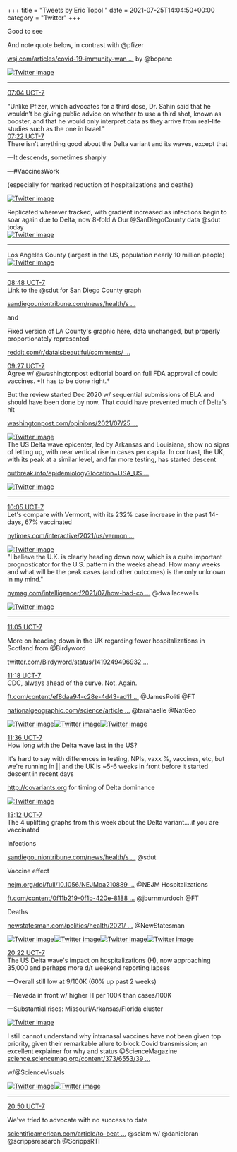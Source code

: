 +++
title = "Tweets by Eric Topol " 
date = 2021-07-25T14:04:50+00:00
category = "Twitter"
+++
<div class="thread"> 
<div class="thread-content"> 
Good to see

And note quote below, in contrast with @pfizer 

<a href="https://www.wsj.com/articles/covid-19-immunity-wanes-but-third-shot-still-rarely-needed-biontech-ceo-says-11627211359" target="_blank" rel="noreferer">wsj.com/articles/covid-19-immunity-wan ...</a> 
 by @bopanc </div> 
<a href="/twitter/erictopol/images/E7JasBDVEAEOozd.jpg"  ><img src="/twitter/erictopol/images/E7JasBDVEAEOozd.jpg" alt="Twitter image" ></img></a><hr><div class="profile"> 
<a href="https://twitter.com/erictopol/status/1419297596183441409" target="_blank" rel="noreferer">07:04 UCT-7</a> 
</div> 
<div class="content"> 
"Unlike Pfizer, which advocates for a third dose, Dr. Sahin said that he wouldn’t be giving public advice on whether to use a third shot, known as booster, and that he would only interpret data as they arrive from real-life studies such as the one in Israel."</div> 
</div> 
<div class="tweet"> 
<div class="profile"> 
<a href="https://twitter.com/erictopol/status/1419301928790417411" target="_blank" rel="noreferer">07:22 UCT-7</a> 
</div> 
<div class="content"> 
There isn't anything good about the Delta variant and its waves, except that

—It descends, sometimes sharply

—#VaccinesWork

(especially for marked reduction of hospitalizations and deaths) </div> 
<a href="/twitter/erictopol/images/E7JVHuUVUBEyeO0.jpg"  ><img src="/twitter/erictopol/images/E7JVHuUVUBEyeO0.jpg" alt="Twitter image" ></img></a></div> 
<div class="thread"> 
<div class="thread-content"> 
Replicated wherever tracked, with gradient increased as infections begin to soar again due to Delta, now 8-fold Δ Our @SanDiegoCounty data @sdut today </div> 
<a href="/twitter/erictopol/images/E7JlTxhVgAghQJw.jpg"  ><img src="/twitter/erictopol/images/E7JlTxhVgAghQJw.jpg" alt="Twitter image" ></img></a><hr><div class="thread-content"> 
Los Angeles County (largest in the US, population nearly 10 million people) </div> 
<a href="/twitter/erictopol/images/E7JorF1VUAk4pq1.jpg"  ><img src="/twitter/erictopol/images/E7JorF1VUAk4pq1.jpg" alt="Twitter image" ></img></a><hr><div class="profile"> 
<a href="https://twitter.com/erictopol/status/1419323737120202752" target="_blank" rel="noreferer">08:48 UCT-7</a> 
</div> 
<div class="content"> 
Link to the @sdut for San Diego County graph

<a href="https://www.sandiegouniontribune.com/news/health/story/2021-07-25/with-coronavirus-increasing-rapidly-will-it-soon-be-masks-up-in-san-diego" target="_blank" rel="noreferer">sandiegouniontribune.com/news/health/s ...</a> 


and

Fixed version of LA County's graphic here, data unchanged,  but properly proportionately represented 

<a href="https://www.reddit.com/r/dataisbeautiful/comments/olvh4p/covid19_among_fully_vaccinated_people_in_la/" target="_blank" rel="noreferer">reddit.com/r/dataisbeautiful/comments/ ...</a> 
</div> 
</div> 
<div class="tweet"> 
<div class="profile"> 
<a href="https://twitter.com/erictopol/status/1419333535995858945" target="_blank" rel="noreferer">09:27 UCT-7</a> 
</div> 
<div class="content"> 
Agree w/ @washingtonpost editorial board on full FDA approval of covid vaccines. *It has to be done right.* 

But the review started Dec 2020 w/ sequential submissions of BLA and should have been done by now. That could have prevented much of Delta's hit

<a href="https://www.washingtonpost.com/opinions/2021/07/25/fda-must-sprint-not-stumble-approving-covid-19-vaccines/" target="_blank" rel="noreferer">washingtonpost.com/opinions/2021/07/25 ...</a> 
 </div> 
<a href="/twitter/erictopol/images/E7J6z3RVcAcAa8C.jpg"  ><img src="/twitter/erictopol/images/E7J6z3RVcAcAa8C.jpg" alt="Twitter image" ></img></a></div> 
<div class="thread"> 
<div class="thread-content"> 
The US Delta wave epicenter, led by Arkansas and Louisiana, show no signs of letting up, with near vertical rise in cases per capita. In contrast, the UK, with its peak at a similar level, and far more testing, has started descent

<a href="https://outbreak.info/epidemiology?location=USA_US-AR%3BUSA_US-LA%3BGBR&log=false&variable=confirmed_numIncrease&xVariable=date&fixedY=true&percapita=true" target="_blank" rel="noreferer">outbreak.info/epidemiology?location=USA_US ...</a> 
 </div> 
<a href="/twitter/erictopol/images/E7KAVyIUUAQu9rE.jpg"  ><img src="/twitter/erictopol/images/E7KAVyIUUAQu9rE.jpg" alt="Twitter image" ></img></a><hr><div class="profile"> 
<a href="https://twitter.com/erictopol/status/1419343146308149255" target="_blank" rel="noreferer">10:05 UCT-7</a> 
</div> 
<div class="content"> 
Let's compare with Vermont, with its 232% case increase in the past 14-days, 67% vaccinated

<a href="https://www.nytimes.com/interactive/2021/us/vermont-covid-cases.html" target="_blank" rel="noreferer">nytimes.com/interactive/2021/us/vermon ...</a> 
 </div> 
<a href="/twitter/erictopol/images/E7KE4TyVoAcS80K.jpg"  ><img src="/twitter/erictopol/images/E7KE4TyVoAcS80K.jpg" alt="Twitter image" ></img></a></div> 
<div class="thread"> 
<div class="thread-content"> 
"I believe the U.K. is clearly heading down now, which is a quite important prognosticator for the U.S. pattern in the weeks ahead. How many weeks and what will be the peak cases (and other outcomes) is the only unknown in my mind."

<a href="https://nymag.com/intelligencer/2021/07/how-bad-could-the-delta-variant-get.html" target="_blank" rel="noreferer">nymag.com/intelligencer/2021/07/how-bad-co ...</a> 
 @dwallacewells </div> 
<a href="/twitter/erictopol/images/E7KSNADVcAInV9Y.jpg"  ><img src="/twitter/erictopol/images/E7KSNADVcAInV9Y.jpg" alt="Twitter image" ></img></a><hr><div class="profile"> 
<a href="https://twitter.com/erictopol/status/1419358076474331137" target="_blank" rel="noreferer">11:05 UCT-7</a> 
</div> 
<div class="content"> 
More on heading down in the UK regarding fewer hospitalizations in Scotland from @Birdyword 

<a href="https://twitter.com/Birdyword/status/1419249496932986880" target="_blank" rel="noreferer">twitter.com/Birdyword/status/1419249496932 ...</a> 
</div> 
</div> 
<div class="tweet"> 
<div class="profile"> 
<a href="https://twitter.com/erictopol/status/1419361432152330245" target="_blank" rel="noreferer">11:18 UCT-7</a> 
</div> 
<div class="content"> 
CDC, always ahead of the curve. Not. Again.

<a href="https://www.ft.com/content/ef8daa94-c28e-4d43-ad11-4ad99c423524" target="_blank" rel="noreferer">ft.com/content/ef8daa94-c28e-4d43-ad11 ...</a> 
 @JamesPoliti @FT 

<a href="https://www.nationalgeographic.com/science/article/scientists-urge-local-mask-mandates-as-delta-sweeps-the-us" target="_blank" rel="noreferer">nationalgeographic.com/science/article ...</a> 
 @tarahaelle @NatGeo </div> 
<a href="/twitter/erictopol/images/E7KVSxPUcAAkFV3.jpg"  ><img src="/twitter/erictopol/images/E7KVSxPUcAAkFV3.jpg" alt="Twitter image" ></img></a><a href="/twitter/erictopol/images/E7KVVuEUUAUAEoe.jpg"  ><img src="/twitter/erictopol/images/E7KVVuEUUAUAEoe.jpg" alt="Twitter image" ></img></a><a href="/twitter/erictopol/images/E7KVXYKUUAIW7n3.jpg"  ><img src="/twitter/erictopol/images/E7KVXYKUUAIW7n3.jpg" alt="Twitter image" ></img></a></div> 
<div class="tweet"> 
<div class="profile"> 
<a href="https://twitter.com/erictopol/status/1419366043072438276" target="_blank" rel="noreferer">11:36 UCT-7</a> 
</div> 
<div class="content"> 
How long with the Delta wave last in the US?

It's hard to say with differences in testing, NPIs, vaxx %, vaccines, etc, but we're running in || and the UK is ~5-6 weeks in front before it started descent in recent days

<a href="http://covariants.org" target="_blank" rel="noreferer">http://covariants.org</a> 
 for timing of Delta dominance </div> 
<a href="/twitter/erictopol/images/E7KZIlOUcAMClbm.jpg"  ><img src="/twitter/erictopol/images/E7KZIlOUcAMClbm.jpg" alt="Twitter image" ></img></a></div> 
<div class="tweet"> 
<div class="profile"> 
<a href="https://twitter.com/erictopol/status/1419390174878867456" target="_blank" rel="noreferer">13:12 UCT-7</a> 
</div> 
<div class="content"> 
The 4 uplifting graphs from this week about the Delta variant....if you are vaccinated

Infections

<a href="https://www.sandiegouniontribune.com/news/health/story/2021-07-25/with-coronavirus-increasing-rapidly-will-it-soon-be-masks-up-in-san-diego" target="_blank" rel="noreferer">sandiegouniontribune.com/news/health/s ...</a> 
 @sdut 

Vaccine effect

<a href="https://www.nejm.org/doi/full/10.1056/NEJMoa2108891?query=recirc_curatedRelated_article" target="_blank" rel="noreferer">nejm.org/doi/full/10.1056/NEJMoa210889 ...</a> 
 @NEJM Hospitalizations

<a href="https://www.ft.com/content/0f11b219-0f1b-420e-8188-6651d1e749ff" target="_blank" rel="noreferer">ft.com/content/0f11b219-0f1b-420e-8188 ...</a> 
 @jburnmurdoch @FT

Deaths

<a href="https://www.newstatesman.com/politics/health/2021/07/who-has-been-hit-hardest-uk-s-third-wave-covid-19" target="_blank" rel="noreferer">newstatesman.com/politics/health/2021/ ...</a> 
 @NewStatesman </div> 
<a href="/twitter/erictopol/images/E7KtuYIUUAUjmgP.jpg"  ><img src="/twitter/erictopol/images/E7KtuYIUUAUjmgP.jpg" alt="Twitter image" ></img></a><a href="/twitter/erictopol/images/E7Kt4YLUcAAoZfR.jpg"  ><img src="/twitter/erictopol/images/E7Kt4YLUcAAoZfR.jpg" alt="Twitter image" ></img></a><a href="/twitter/erictopol/images/E7KumxwUcAMYuCY.jpg"  ><img src="/twitter/erictopol/images/E7KumxwUcAMYuCY.jpg" alt="Twitter image" ></img></a><a href="/twitter/erictopol/images/E7KvZsPVcAA_IIW.jpg"  ><img src="/twitter/erictopol/images/E7KvZsPVcAA_IIW.jpg" alt="Twitter image" ></img></a></div> 
<div class="tweet"> 
<div class="profile"> 
<a href="https://twitter.com/erictopol/status/1419498363821563906" target="_blank" rel="noreferer">20:22 UCT-7</a> 
</div> 
<div class="content"> 
The US Delta wave's impact on hospitalizations (H), now approaching 35,000 and perhaps more d/t weekend reporting lapses

—Overall still low at 9/100K (60% up past 2 weeks)

—Nevada in front w/ higher H per 100K than cases/100K

—Substantial rises: Missouri/Arkansas/Florida cluster </div> 
<a href="/twitter/erictopol/images/E7MSFwiUUAQUJw9.jpg"  ><img src="/twitter/erictopol/images/E7MSFwiUUAQUJw9.jpg" alt="Twitter image" ></img></a></div> 
<div class="thread"> 
<div class="thread-content"> 
I still cannot understand why intranasal vaccines have not been given top priority, given their remarkable allure to block Covid transmission; an excellent explainer for why and status @ScienceMagazine <a href="https://science.sciencemag.org/content/373/6553/397" target="_blank" rel="noreferer">science.sciencemag.org/content/373/6553/39 ...</a> 


w/@ScienceVisuals </div> 
<a href="/twitter/erictopol/images/E7MWP6wVIAQRmIw.jpg"  ><img src="/twitter/erictopol/images/E7MWP6wVIAQRmIw.jpg" alt="Twitter image" ></img></a><a href="/twitter/erictopol/images/E7MWOZ7VUAIaRqh.jpg"  ><img src="/twitter/erictopol/images/E7MWOZ7VUAIaRqh.jpg" alt="Twitter image" ></img></a><hr><div class="profile"> 
<a href="https://twitter.com/erictopol/status/1419505318497722370" target="_blank" rel="noreferer">20:50 UCT-7</a> 
</div> 
<div class="content"> 
We've tried to advocate with no success to date

<a href="https://www.scientificamerican.com/article/to-beat-covid-we-may-need-a-good-shot-in-the-nose/" target="_blank" rel="noreferer">scientificamerican.com/article/to-beat ...</a> 
 @sciam w/ @danieloran @scrippsresearch @ScrippsRTI</div> 
</div> 


